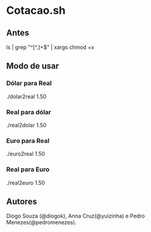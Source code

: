# Cotacao.sh

## Antes

  ls | grep "^[^\.]\+$" | xargs chmod +x

## Modo de usar

### Dólar para Real
    
./dolar2real 1.50
  
### Real para dólar  
  
./real2dolar 1.50

### Euro para Real

./euro2real 1.50
  
### Real para Euro

./real2euro 1.50

## Autores

Diogo Souza (@diogok), Anna Cruz(@yuizinha) e Pedro Menezes(@pedromenezes).
